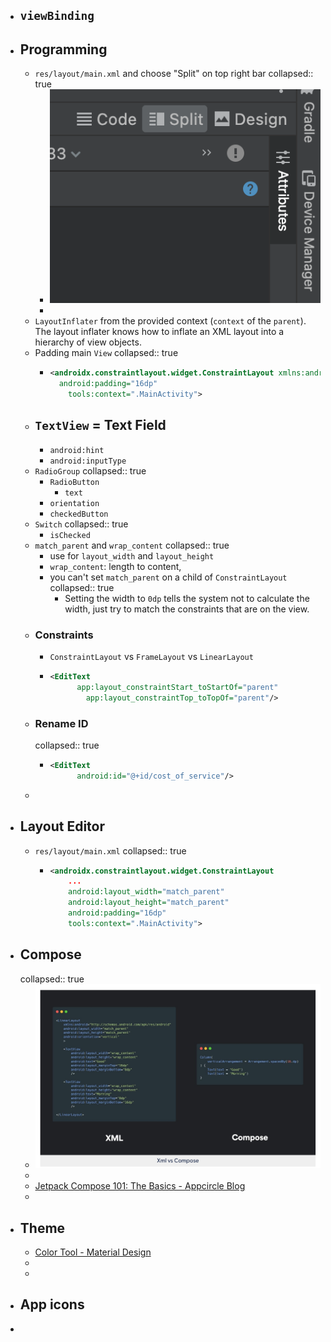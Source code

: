 - `viewBinding`
	-
- ## Programming
	- `res/layout/main.xml` and choose "Split" on top right bar
	  collapsed:: true
		- ![image.png](../assets/image_1672010620730_0.png)
		-
	- `LayoutInflater` from the provided context (`context` of the `parent`). The layout inflater knows how to inflate an XML layout into a hierarchy of view objects.
	- Padding main `View`
	  collapsed:: true
		- ```xml
		  <androidx.constraintlayout.widget.ConstraintLayout xmlns:android="http://schemas.android.com/apk/res/android"
		  	android:padding="16dp"
		      tools:context=".MainActivity">
		  ```
	- `TextView` = Text Field
		-
		- `android:hint`
		- `android:inputType`
	- `RadioGroup`
	  collapsed:: true
		- `RadioButton`
			- `text`
		- `orientation`
		- `checkedButton`
	- `Switch`
	  collapsed:: true
		- `isChecked`
	- `match_parent` and `wrap_content`
	  collapsed:: true
		- use for `layout_width` and `layout_height`
		- `wrap_content`: length to content,
		- you can't set `match_parent` on a child of `ConstraintLayout`
		  collapsed:: true
			- Setting the width to `0dp` tells the system not to calculate the width, just try to match the constraints that are on the view.
	- ### Constraints
		- `ConstraintLayout` vs `FrameLayout` vs `LinearLayout`
		- ```xml
		  <EditText 
		  		app:layout_constraintStart_toStartOf="parent"
		          app:layout_constraintTop_toTopOf="parent"/>
		  ```
	- ### Rename ID
	  collapsed:: true
		- ```xml
		  <EditText 
		  		android:id="@+id/cost_of_service"/>
		  ```
	-
- ## Layout Editor
	- `res/layout/main.xml`
	  collapsed:: true
		- ```xml
		  <androidx.constraintlayout.widget.ConstraintLayout  
		      ...
		      android:layout_width="match_parent"
		      android:layout_height="match_parent"
		      android:padding="16dp"
		      tools:context=".MainActivity">
		  ```
- ## Compose
  collapsed:: true
	- ![image.png](../assets/image_1672015018226_0.png)
	-
	- [Jetpack Compose 101: The Basics - Appcircle Blog](https://blog.appcircle.io/article/jetpack-compose-101-the-basics)
	-
- ## Theme
	- [Color Tool - Material Design](https://m2.material.io/resources/color/#!/?view.left=0&view.right=0&primary.color=B71C1C&secondary.color=AB47BC)
	-
	-
- ## App icons
-